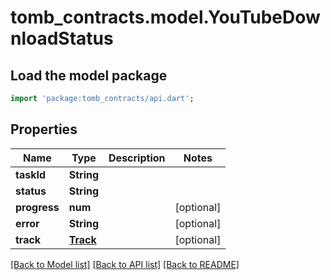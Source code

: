 # tomb_contracts.model.YouTubeDownloadStatus

## Load the model package
```dart
import 'package:tomb_contracts/api.dart';
```

## Properties
Name | Type | Description | Notes
------------ | ------------- | ------------- | -------------
**taskId** | **String** |  | 
**status** | **String** |  | 
**progress** | **num** |  | [optional] 
**error** | **String** |  | [optional] 
**track** | [**Track**](Track.md) |  | [optional] 

[[Back to Model list]](../README.md#documentation-for-models) [[Back to API list]](../README.md#documentation-for-api-endpoints) [[Back to README]](../README.md)


